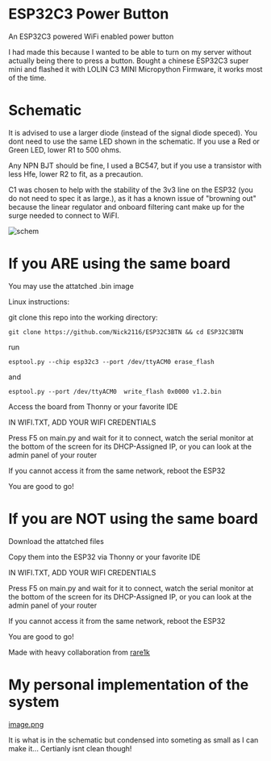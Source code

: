 # ESP32C3 Power Button
An ESP32C3 powered WiFi enabled power button


I had made this because I wanted to be able to turn on my server without actually being there to press a button.
Bought a chinese ESP32C3 super mini and flashed it with LOLIN C3 MINI Micropython Firmware, it works most of the time.


Schematic
=============

It is advised to use a larger diode (instead of the signal diode speced).
You dont need to use the same LED shown in the schematic. If you use a Red or Green LED, lower R1 to 500 ohms.

Any NPN BJT should be fine, I used a BC547, but if you use a transistor with less Hfe, lower R2 to fit, as a precaution.

C1 was chosen to help with the stability of the 3v3 line on the ESP32 (you do not need to spec it as large.), as it has a known issue of "browning out" because the linear regulator and onboard filtering cant make up for the surge needed to connect to WiFI.


![schem](https://github.com/user-attachments/assets/5748f1a6-c608-4a47-901a-20ce588e5fe2)



If you ARE using the same board
===============================
You may use the attatched .bin image

Linux instructions:

git clone this repo into the working directory:

`git clone https://github.com/Nick2116/ESP32C3BTN && cd ESP32C3BTN`

run

`esptool.py --chip esp32c3 --port /dev/ttyACM0 erase_flash`

and

`esptool.py --port /dev/ttyACM0  write_flash 0x0000 v1.2.bin`

Access the board from Thonny or your favorite IDE

IN WIFI.TXT, ADD YOUR WIFI CREDENTIALS

Press F5 on main.py and wait for it to connect, watch the serial monitor at the bottom of the screen for its DHCP-Assigned IP, or you can look at the admin panel of your router


  If you cannot access it from the same network, reboot the ESP32
  
You are good to go!


If you are NOT using the same board 
====================================


Download the attatched files

Copy them into the ESP32 via Thonny or your favorite IDE

IN WIFI.TXT, ADD YOUR WIFI CREDENTIALS

Press F5 on main.py and wait for it to connect, watch the serial monitor at the bottom of the screen for its DHCP-Assigned IP, or you can look at the admin panel of your router

  If you cannot access it from the same network, reboot the ESP32
  
You are good to go!


Made with heavy collaboration from [rare1k](https://github.com/uhidontkno) 






# My personal implementation of the system

[image.png](https://github.com/user-attachments/assets/5aacc56a-cf30-47df-ad13-6ffab5559cf7)

It is what is in the schematic but condensed into someting as small as I can make it... Certianly isnt clean though!
